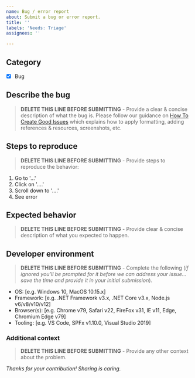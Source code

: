 ```yaml
---
name: Bug / error report
about: Submit a bug or error report.
title: ''
labels: 'Needs: Triage'
assignees: ''

---
```


## Category

- [x] Bug

## Describe the bug

> **DELETE THIS LINE BEFORE SUBMITTING** - Provide a clear & concise description of what the bug is. Please follow our guidance on [How To Create Good Issues](https://github.com/sharepoint/playground-repo/wiki/How-to-Create-Good-Issues) which explains how to apply formatting, adding references & resources, screenshots, etc.

## Steps to reproduce

> **DELETE THIS LINE BEFORE SUBMITTING** - Provide steps to reproduce the behavior:

1. Go to '...'
1. Click on '....'
1. Scroll down to '....'
1. See error

## Expected behavior

> **DELETE THIS LINE BEFORE SUBMITTING** - Provide clear & concise description of what you expected to happen.

## Developer environment

> **DELETE THIS LINE BEFORE SUBMITTING** - Complete the following (*if ignored you'll be prompted for it before we can address your issue... save the time and provide it in your initial submission*).

- OS: [e.g. Windows 10, MacOS 10.15.x]
- Framework: [e.g. .NET Framework v3.x, .NET Core v3.x, Node.js v6/v8/v10/v12]
- Browser(s): [e.g. Chrome v79, Safari v22, FireFox v31, IE v11, Edge, Chromium Edge v79]
- Tooling: [e.g. VS Code, SPFx v1.10.0, Visual Studio 2019] 

### Additional context

> **DELETE THIS LINE BEFORE SUBMITTING** - Provide any other context about the problem.

*Thanks for your contribution! Sharing is caring.*
